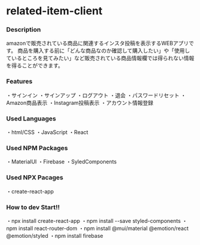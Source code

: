 # related-item-client
### Description
amazonで販売されている商品に関連するインスタ投稿を表示するWEBアプリです。
商品を購入する前に「どんな商品なのか確認して購入したい」や「使用しているところを見てみたい」など販売されている商品情報欄では得られない情報を得ることができます。

### Features
・サインイン
・サインアップ
・ログアウト
・退会
・パスワードリセット
・Amazon商品表示
・Instagram投稿表示
・アカウント情報登録

### Used Languages
・html/CSS
・JavaScript
・React

### Used NPM Packages 
・MaterialUI
・Firebase
・SyledComponents

### Used NPX Pacages 
・create-react-app

### How to dev Start!!
・npx install create-react-app
・npm install --save styled-components
・npm install react-router-dom
・npm install @mui/material @emotion/react @emotion/styled
・npm install firebase
